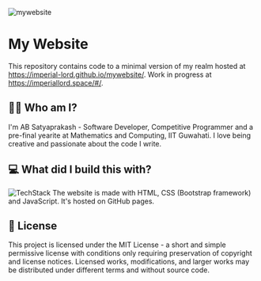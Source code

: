![mywebsite](https://socialify.git.ci/Imperial-lord/mywebsite/image?description=1&font=Raleway&language=1&owner=1&pattern=Floating%20Cogs&theme=Light)
# My Website
This repository contains code to a minimal version of my realm hosted at https://imperial-lord.github.io/mywebsite/. Work in progress at https://imperiallord.space/#/.

## 🙋‍♂️ Who am I?
I'm AB Satyaprakash - Software Developer, Competitive Programmer and a pre-final yearite at Mathematics and Computing, IIT Guwahati. I love being creative and passionate about the code I write.

## 💻 What did I build this with?
![TechStack](https://i.ibb.co/k3JMBzH/Untitled-design-2.png)
The website is made with HTML, CSS (Bootstrap framework) and JavaScript. It's hosted on GitHub pages.


## 📜 License
This project is licensed under the MIT License - a short and simple permissive license with conditions only requiring preservation of copyright and license notices. Licensed works, modifications, and larger works may be distributed under different terms and without source code.
